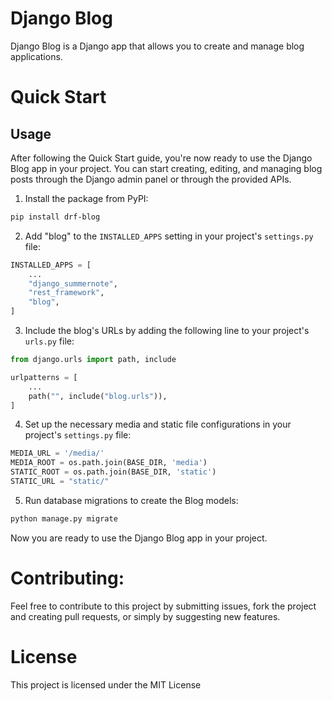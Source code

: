 # Django Blog

Django Blog is a Django app that allows you to create and manage blog applications.

# Quick Start
## Usage
After following the Quick Start guide, you're now ready to use the Django Blog app in your project. You can start creating, editing, and managing blog posts through the Django admin panel or through the provided APIs.

1. Install the package from PyPI:

```bash
pip install drf-blog
```

2. Add "blog" to the `INSTALLED_APPS` setting in your project's `settings.py` file:

```python
INSTALLED_APPS = [
    ...
    "django_summernote",
    "rest_framework",
    "blog",
]
```


3. Include the blog's URLs by adding the following line to your project's `urls.py` file:

```python
from django.urls import path, include

urlpatterns = [
    ...
    path("", include("blog.urls")),
]
```

4. Set up the necessary media and static file configurations in your project's `settings.py` file:

```python
MEDIA_URL = '/media/'
MEDIA_ROOT = os.path.join(BASE_DIR, 'media')
STATIC_ROOT = os.path.join(BASE_DIR, 'static')
STATIC_URL = "static/"
```

5. Run database migrations to create the Blog models:

```bash
python manage.py migrate
```

Now you are ready to use the Django Blog app in your project.

# Contributing:
Feel free to contribute to this project by submitting issues, fork the project and creating pull requests, or simply by suggesting new features.
# License
This project is licensed under the MIT License
